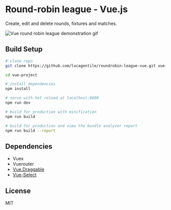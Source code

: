 # Round-robin league - Vue.js
Create, edit and delete rounds, fixtures and matches.

![Vue round robin league demonstration gif](http://cdn.lucagentile.eu/img/github/vue-round-robin.gif)

## Build Setup

``` bash
# clone repo
git clone https://github.com/lucagentile/roundrobin-league-vue.git vue-project

cd vue-project

# install dependencies
npm install

# serve with hot reload at localhost:8080
npm run dev

# build for production with minification
npm run build

# build for production and view the bundle analyzer report
npm run build --report
```

## Dependencies
- Vuex
- Vuerouter
- [Vue.Draggable](https://github.com/SortableJS/Vue.Draggable)
- [Vue-Select](https://sagalbot.github.io/vue-select/)

## License
MIT
